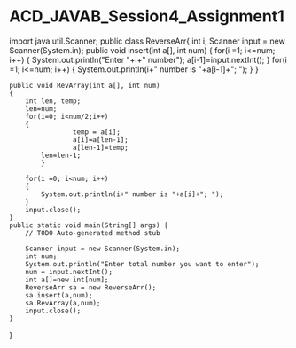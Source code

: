 # ACD_JAVAB_Session4_Assignment1


import java.util.Scanner;
public class ReverseArr{
	int i;
	Scanner input = new Scanner(System.in);
	public void insert(int a[], int num)
	{
		for(i =1; i<=num; i++)
		{
			System.out.println("Enter "+i+" number");
			a[i-1]=input.nextInt();
		}
		for(i =1; i<=num; i++)
		{
			System.out.println(i+" number is "+a[i-1]+"; ");
		}
	}
		
	public void RevArray(int a[], int num)
	{	
		int len, temp;
		len=num;
		for(i=0; i<num/2;i++)
		{
					temp = a[i];
					a[i]=a[len-1];
					a[len-1]=temp;
			len=len-1;
			}
			
		for(i =0; i<num; i++)
		{
			System.out.println(i+" number is "+a[i]+"; ");
		}
		input.close();
	}
	public static void main(String[] args) {
		// TODO Auto-generated method stub
		
		Scanner input = new Scanner(System.in);
		int num;
		System.out.println("Enter total number you want to enter");
		num = input.nextInt();
		int a[]=new int[num];
		ReverseArr sa = new ReverseArr();
		sa.insert(a,num);
		sa.RevArray(a,num);
		input.close();
	}

}
